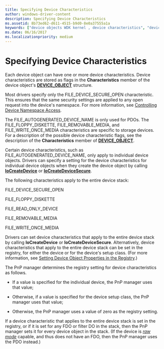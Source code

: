 ```yaml
---
title: Specifying Device Characteristics
author: windows-driver-content
description: Specifying Device Characteristics
ms.assetid: 8b73ed62-d611-4515-b9d0-8e0a37555a1a
keywords: ["device objects WDK kernel , device characteristics", "device characteristics WDK device objects", "flags WDK device objects", "device stacks WDK kernel , device characteristics"]
ms.date: 06/16/2017
ms.localizationpriority: medium
---
```


# Specifying Device Characteristics





Each device object can have one or more device characteristics. Device characteristics are stored as flags in the **Characteristics** member of the device object's [**DEVICE\_OBJECT**](https://msdn.microsoft.com/library/windows/hardware/ff543147) structure.

Most drivers specify only the FILE\_DEVICE\_SECURE\_OPEN characteristic. This ensures that the same security settings are applied to any open request into the device's namespace. For more information, see [Controlling Device Namespace Access](controlling-device-namespace-access.md).

The FILE\_AUTOGENERATED\_DEVICE\_NAME is only used for PDOs. The FILE\_FLOPPY\_DISKETTE, FILE\_REMOVABLE\_MEDIA, and FILE\_WRITE\_ONCE\_MEDIA characteristics are specific to storage devices. For a description of the possible device characteristic flags, see the description of the **Characteristics** member of [**DEVICE\_OBJECT**](https://msdn.microsoft.com/library/windows/hardware/ff543147).

Certain device characteristics, such as FILE\_AUTOGENERATED\_DEVICE\_NAME, only apply to individual device objects. Drivers can specify a setting for the device characteristics for individual device objects when they create the device object by calling [**IoCreateDevice**](https://msdn.microsoft.com/library/windows/hardware/ff548397) or [**IoCreateDeviceSecure**](https://msdn.microsoft.com/library/windows/hardware/ff548407).

The following characteristics apply to the entire device stack:

FILE\_DEVICE\_SECURE\_OPEN

FILE\_FLOPPY\_DISKETTE

FILE\_READ\_ONLY\_DEVICE

FILE\_REMOVABLE\_MEDIA

FILE\_WRITE\_ONCE\_MEDIA

Drivers can set device characteristics that apply to the entire device stack by calling **IoCreateDevice** or **IoCreateDeviceSecure**. Alternatively, device characteristics that apply to the entire device stack can be set in the registry, for either the device or for the device's setup class. (For more information, see [Setting Device Object Properties in the Registry](setting-device-object-properties-in-the-registry.md).)

The PnP manager determines the registry setting for device characteristics as follows.

-   If a value is specified for the individual device, the PnP manager uses that value;

-   Otherwise, if a value is specified for the device setup class, the PnP manager uses that value;

-   Otherwise, the PnP manager uses a value of zero as the registry setting.

If a device characteristic that applies to the entire device stack is set in the registry, or if it is set for any FDO or filter DO in the stack, then the PnP manager sets it for every device object in the stack. (If the device is [*raw mode*](https://msdn.microsoft.com/library/windows/hardware/ff556331#wdkgloss-raw-mode) capable, and thus does not have an FDO, then the PnP manager uses the PDO instead.)

 

 




